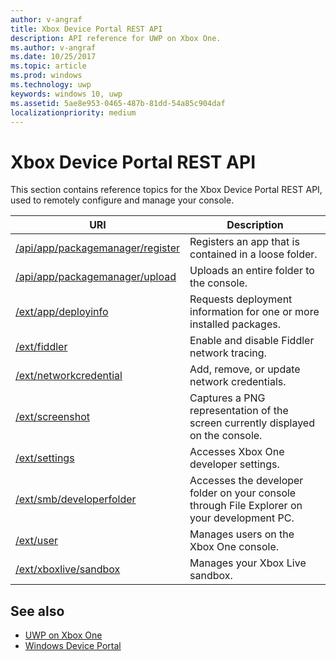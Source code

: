 ```yaml
---
author: v-angraf
title: Xbox Device Portal REST API
description: API reference for UWP on Xbox One.
ms.author: v-angraf
ms.date: 10/25/2017
ms.topic: article
ms.prod: windows
ms.technology: uwp
keywords: windows 10, uwp
ms.assetid: 5ae8e953-0465-487b-81dd-54a85c904daf
localizationpriority: medium
---
```


# Xbox Device Portal REST API

This section contains reference topics for the Xbox Device Portal REST API, used to remotely configure and manage your console.

| URI        | Description |
|------------|-------------|
|[/api/app/packagemanager/register](wdp-loose-folder-register-api.md)| Registers an app that is contained in a loose folder. |
|[/api/app/packagemanager/upload](wdp-folder-upload.md)| Uploads an entire folder to the console. |
|[/ext/app/deployinfo](uwp-deployinfo-api.md)| Requests deployment information for one or more installed packages. |
|[/ext/fiddler](wdp-fiddler-api.md)| Enable and disable Fiddler network tracing. |
|[/ext/networkcredential](uwp-networkcredentials-api.md)| Add, remove, or update network credentials. |
|[/ext/screenshot](wdp-media-capture-api.md)| Captures a PNG representation of the screen currently displayed on the console. |
|[/ext/settings](wdp-xboxsettings-api.md)| Accesses Xbox One developer settings. |
|[/ext/smb/developerfolder](wdp-smb-api.md)| Accesses the developer folder on your console through File Explorer on your development PC. |
|[/ext/user](wdp-user-management.md)| Manages users on the Xbox One console. |
|[/ext/xboxlive/sandbox](wdp-sandbox-api.md)| Manages your Xbox Live sandbox. |

## See also

- [UWP on Xbox One](index.md)
- [Windows Device Portal](../debug-test-perf/device-portal.md)
